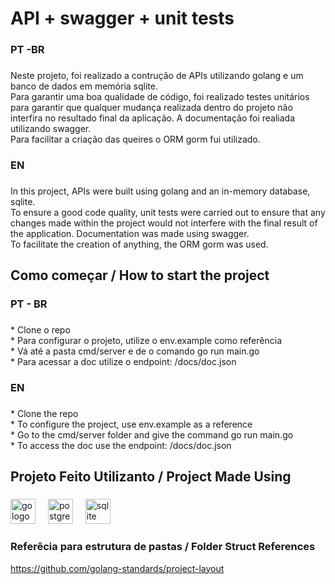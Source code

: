 <h1 align="left">API + swagger + unit tests</h1>

###

<h3 align="left">PT -BR</h3>

###

<p align="left">Neste projeto, foi realizado a contrução de APIs utilizando golang  e um banco de dados em memória sqlite. <br>Para garantir uma boa qualidade de código, foi realizado testes unitários para garantir que qualquer mudança realizada dentro do projeto não interfira no resultado final da aplicação. A documentação foi realiada utilizando swagger.<br>Para facilitar a criação das queires o ORM gorm fui utilizado.</p>

###

<h3 align="left">EN</h3>

###

<p align="left">In this project, APIs were built using golang and an in-memory database, sqlite.<br>To ensure a good code quality, unit tests were carried out to ensure that any changes made within the project would not interfere with the final result of the application. Documentation was made using swagger.<br>To facilitate the creation of anything, the ORM gorm was used.</p>

###

<h2 align="left">Como começar / How to start the project</h2>

<h3 align="left">PT - BR</h3>

###

<p align="left">
    * Clone o repo<br>
    * Para configurar o projeto, utilize o env.example como referência<br>
    * Vá até a pasta cmd/server e de o comando go run main.go<br>
    * Para acessar a doc utilize o endpoint: /docs/doc.json
</p>

<h3 align="left">EN</h3>

###

<p align="left">
    * Clone the repo<br>
    * To configure the project, use env.example as a reference<br>
    * Go to the cmd/server folder and give the command go run main.go<br>
    * To access the doc use the endpoint: /docs/doc.json
</p>

###

<h2 align="left">Projeto Feito Utilizanto / Project Made Using</h2>

###

<div align="left">
  <img src="https://cdn.jsdelivr.net/gh/devicons/devicon/icons/go/go-original.svg" height="40" alt="go logo"  />
  <img width="12" />
  <img src="https://cdn.jsdelivr.net/gh/devicons/devicon/icons/postgresql/postgresql-original.svg" height="40" alt="postgresql logo"  />
  <img width="12" />
  <img src="https://cdn.jsdelivr.net/gh/devicons/devicon/icons/sqlite/sqlite-original.svg" height="40" alt="sqlite logo"  />
</div>

### Referêcia para estrutura de pastas / Folder Struct References

https://github.com/golang-standards/project-layout
